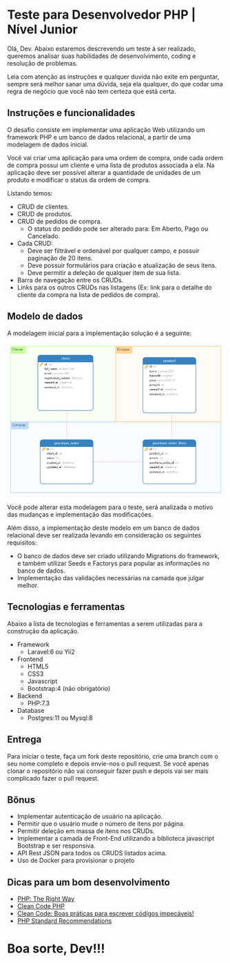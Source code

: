 # Teste para Desenvolvedor PHP | Nível Junior

Olá, Dev.  Abaixo estaremos descrevendo um teste á ser realizado, queremos analisar suas habilidades de desenvolvimento, coding e resolução de problemas. 

Leia com atenção as instruções e qualquer duvida não exite em perguntar, sempre será melhor sanar uma dúvida, seja ela qualquer, do que codar uma regra de negócio que você não tem certeza que está certa. 

## Instruções e funcionalidades

O desafio consiste em implementar uma aplicação Web utilizando um framework PHP e um banco de dados relacional, a partir de uma modelagem de dados inicial.

Você vai criar uma aplicação para uma ordem de compra, onde cada ordem de compra possui um cliente e uma lista de produtos associada a ela. Na aplicação deve ser possível alterar a quantidade de unidades de um produto e modificar o status da ordem de compra.

Listando temos:
- CRUD de clientes.
- CRUD de produtos.
- CRUD de pedidos de compra.
  - O status do pedido pode ser alterado para: Em Aberto, Pago ou Cancelado.
- Cada CRUD:
  - Deve ser filtrável e ordenável por qualquer campo, e possuir paginação de 20 itens.
  - Deve possuir formulários para criação e atualização de seus itens.
  - Deve permitir a deleção de qualquer item de sua lista.
- Barra de navegação entre os CRUDs.
- Links para os outros CRUDs nas listagens (Ex: link para o detalhe do cliente da compra na lista de pedidos de compra).

## Modelo de dados

A modelagem inicial para a implementação solução é a seguinte:

[![](./doc/model.png)](/blob/master/doc/model.png)

Você pode alterar esta modelagem para o teste, será analizada o motivo das mudanças e implementação das modificações.

Além disso, a implementação deste modelo em um banco de dados relacional deve ser realizada levando em consideração os seguintes requisitos:

- O banco de dados deve ser criado utilizando Migrations do framework, e também utilizar Seeds e Factorys para popular as informações no banco de dados.
- Implementação das validações necessárias na camada que julgar melhor. 

## Tecnologias e ferramentas

Abaixo a lista de tecnologias e ferramentas a serem utilizadas para a construção da aplicação.

- Framework
  - Laravel:6 ou Yii2
- Frontend
    - HTML5
    - CSS3
    - Javascript
    - Bootstrap:4 (não obrigatório)
- Backend
  - PHP:7.3
- Database
  - Postgres:11 ou Mysql:8  

## Entrega

Para iniciar o teste, faça um fork deste repositório, crie uma branch com o seu nome completo e depois envie-nos o pull request. Se você apenas clonar o repositório não vai conseguir fazer push e depois vai ser mais complicado fazer o pull request.

## Bônus

- Implementar autenticação de usuário na aplicação.
- Permitir que o usuário mude o número de itens por página.
- Permitir deleção em massa de itens nos CRUDs.
- Implementar a camada de Front-End utilizando a biblioteca javascript Bootstrap e ser responsiva.
- API Rest JSON para todos os CRUDS listados acima.
- Uso de Docker para provisionar o projeto

## Dicas para um bom desenvolvimento

- [PHP: The Right Way](http://br.phptherightway.com)
- [Clean Code PHP](https://github.com/jupeter/clean-code-php)
- [Clean Code: Boas práticas para escrever códigos impecáveis!](https://medium.com/joaorobertopb/2-clean-code-boas-pr%C3%A1ticas-para-escrever-c%C3%B3digos-impec%C3%A1veis-361997b3c8b5)
- [PHP Standard Recommendations](https://www.php-fig.org/)

# Boa sorte, Dev!!!
